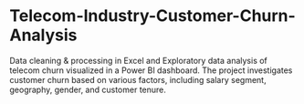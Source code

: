 # Telecom-Industry-Customer-Churn-Analysis
Data cleaning &amp; processing in Excel and Exploratory data analysis of telecom churn visualized in a Power BI dashboard. The project investigates customer churn based on various factors, including salary segment, geography, gender, and customer tenure.
